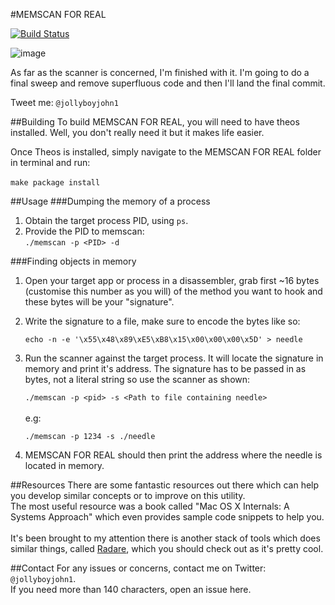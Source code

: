 #MEMSCAN FOR REAL

[![Build Status](https://travis-ci.org/hexploitable/MEMSCAN.svg?branch=master)](https://travis-ci.org/hexploitable/MEMSCAN)

![image](screenshots/memscan_banner.png)

As far as the scanner is concerned, I'm finished with it. I'm going to do a final sweep and remove superfluous code and then I'll land the final commit.

Tweet me: `@jollyboyjohn1`

##Building
To build MEMSCAN FOR REAL, you will need to have theos installed. Well, you don't really need it but it makes life easier.

Once Theos is installed, simply navigate to the MEMSCAN FOR REAL folder in terminal and run:<br /><br />
`make package install`

##Usage
###Dumping the memory of a process
1. Obtain the target process PID, using `ps`.
2. Provide the PID to memscan:<br />
`./memscan -p <PID> -d`

###Finding objects in memory

1. Open your target app or process in a disassembler, grab first ~16 bytes (customise this number as you will) of the method you want to hook and these bytes will be your "signature".

2. Write the signature to a file, make sure to encode the bytes like so:

	`echo -n -e '\x55\x48\x89\xE5\xB8\x15\x00\x00\x00\x5D' > needle`

3. Run the scanner against the target process. It will locate the signature in memory and print it's address. The signature has to be passed in as bytes, not a literal string so use the scanner as shown:

	`./memscan -p <pid> -s <Path to file containing needle>`
<br /><br />
e.g:

	`./memscan -p 1234 -s ./needle`

4. MEMSCAN FOR REAL should then print the address where the needle is located in memory.


##Resources
There are some fantastic resources out there which can help you develop similar concepts or to improve on this utility.
<br />
The most useful resource was a book called "Mac OS X Internals: A Systems Approach" which even provides sample code snippets to help you.
<br />
<br />
It's been brought to my attention there is another stack of tools which does similar things, called [Radare](https://github.com/radare/radare2), which you should check out as it's pretty cool.

##Contact
For any issues or concerns, contact me on Twitter: `@jollyboyjohn1`.
<br/>
If you need more than 140 characters, open an issue here.
